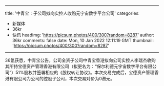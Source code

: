 
---
title: '中青宝：子公司拟向实控人收购元宇宙数字平台公司'
categories: 
 - 新媒体
 - 36kr
 - 快讯
headimg: 'https://picsum.photos/400/300?random=8287'
author: 36kr
comments: false
date: Mon, 10 Jan 2022 12:11:19 GMT
thumbnail: 'https://picsum.photos/400/300?random=8287'
---

<div>   
36氪获悉，中青宝公告，公司全资子公司中青宝香港拟向公司实控人李瑞杰收购其所持宝德资产管理香港有限公司（拟更名为：“保尔利德元宇宙数字平台有限公司”）51%股权并签署相应的《股权转让协议》。本次交易完成后，宝德资产管理香港有限公司为公司的控股子公司，本次交易对价为0港元。  
</div>
            